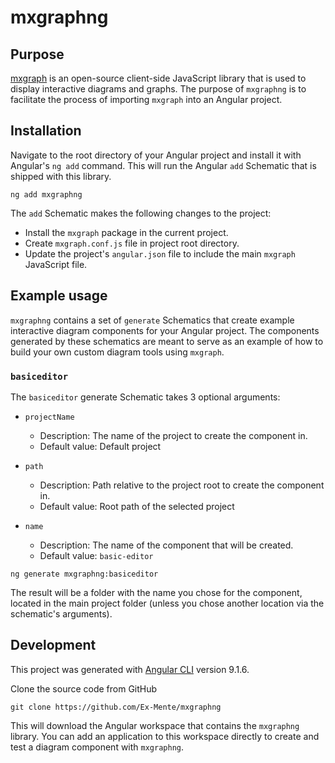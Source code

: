 mxgraphng
=========

Purpose
-------
[mxgraph](https://jgraph.github.io/mxgraph/) is an open-source client-side JavaScript library that is used to
display interactive diagrams and graphs. The purpose of `mxgraphng` is to
facilitate the process of importing `mxgraph` into an Angular project.

Installation
------------
Navigate to the root directory of your Angular project and install it with
Angular's `ng add` command. This will run the Angular `add` Schematic that is
shipped with this library.

```shell script
ng add mxgraphng
```

The `add` Schematic makes the following changes to the project:

- Install the `mxgraph` package in the current project.
- Create `mxgraph.conf.js` file in project root directory.
- Update the project's `angular.json` file to include the main `mxgraph`
  JavaScript file.

Example usage
-------------

`mxgraphng` contains a set of `generate` Schematics that create example
interactive diagram components for your Angular project. The components
generated by these schematics are meant to serve as an example of how to build
your own custom diagram tools using `mxgraph`.

### `basiceditor`

The `basiceditor` generate Schematic takes 3 optional arguments:

- `projectName`

  - Description: The name of the project to create the component in.
  - Default value: Default project

- `path`

  - Description: Path relative to the project root to create the component in.
  - Default value: Root path of the selected project

- `name`

  - Description: The name of the component that will be created.
  - Default value: `basic-editor`

```shell script
ng generate mxgraphng:basiceditor
```

The result will be a folder with the name you chose for the component, located
in the main project folder (unless you chose another location via the schematic's
arguments).

Development
-----------
This project was generated with [Angular CLI](https://github.com/angular/angular-cli) version 9.1.6.

Clone the source code from GitHub

```shell script
git clone https://github.com/Ex-Mente/mxgraphng
```

This will download the Angular workspace that contains the `mxgraphng` library.
You can add an application to this workspace directly to create and test a diagram
component with `mxgraphng`.
